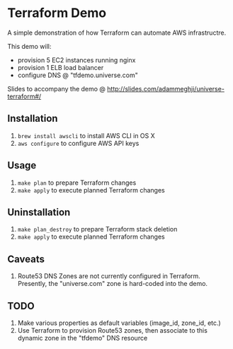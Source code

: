 # Terraform Demo

A simple demonstration of how Terraform can automate AWS infrastructre.

This demo will:
 - provision 5 EC2 instances running nginx
 - provision 1 ELB load balancer
 - configure DNS @ "tfdemo.universe.com"

Slides to accompany the demo @ http://slides.com/adammeghji/universe-terraform#/

## Installation

1. `brew install awscli` to install AWS CLI in OS X
1. `aws configure` to configure AWS API keys

## Usage

1. `make plan` to prepare Terraform changes
1. `make apply` to execute planned Terraform changes

## Uninstallation

1. `make plan_destroy` to prepare Terraform stack deletion
1. `make apply` to execute planned Terraform changes

## Caveats

1. Route53 DNS Zones are not currently configured in Terraform.  Presently, the "universe.com" zone is hard-coded into the demo.

## TODO

1. Make various properties as default variables (image_id, zone_id, etc.)
1. Use Terraform to provision Route53 zones, then associate to this dynamic zone in the "tfdemo" DNS resource


